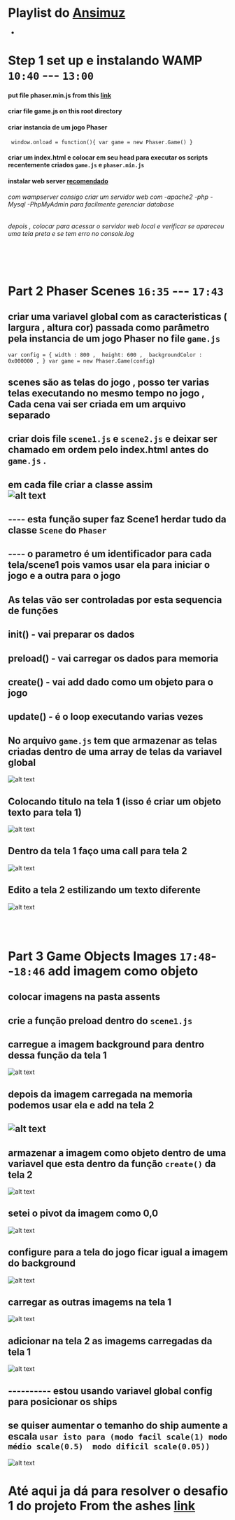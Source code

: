 # Playlist do [Ansimuz](https://youtube.com/playlist?list=PLDyH9Tk5ZdFzEu_izyqgPFtHJJXkc79no&si=TT57fyrdWzp3MULc)
*
# Step 1 set up  e  instalando WAMP   `10:40` --- `13:00`

#### put file phaser.min.js from this [link](https://phaser.io/download/stable)
#### criar file game.js on this root directory
#### criar instancia de um jogo Phaser 
`
window.onload = function(){
  var game = new Phaser.Game()
}`
#### criar um index.html e colocar em seu head para executar os scripts recentemente criados  `game.js` e `phaser.min.js`
#### instalar web server [recomendado](https://www.wampserver.com/en/)
###### com wampserver consigo criar um servidor web com -apache2 -php -Mysql -PhpMyAdmin para facilmente gerenciar database
###### depois , colocar para acessar o servidor web local e verificar se apareceu uma tela preta e se tem erro no console.log
<br/>
<br/>

# Part 2 Phaser Scenes    `16:35` --- `17:43`
## criar uma variavel global com as caracteristicas ( largura , altura cor) passada como parâmetro pela instancia de um jogo Phaser no file `game.js`<br/>

`var config = {
  width : 800 , 
  height: 600 , 
  backgroundColor : 0x000000 ,
}
var game = new Phaser.Game(config)`<br/>

## scenes são as telas do jogo , posso ter varias telas executando no mesmo tempo no jogo ,<br/>Cada cena vai ser criada em um arquivo separado
## criar dois file `scene1.js` e `scene2.js` e deixar ser chamado em ordem pelo index.html antes do `game.js` .
## em cada file criar a classe assim<br/> ![alt text](./steps_by_steps/image--7.png)
## ---- esta função super faz Scene1 herdar tudo da classe  `Scene` do `Phaser`<br/>
## ---- o parametro é um identificador para cada tela/scene1 pois vamos usar ela para iniciar o jogo e a outra para o jogo<br/>
## As telas vão ser controladas por esta sequencia de funções 
## init()   - vai preparar os dados
## preload()  - vai carregar os dados para memoria
## create()   - vai add dado como um objeto para o jogo
## update()   - é o loop executando varias vezes
## No arquivo `game.js` tem que armazenar as telas criadas dentro de uma array de telas da variavel global
![alt text](./steps_by_steps/image-9.png)
## Colocando titulo na tela 1  (isso é criar um objeto texto para tela 1)
![alt text](./steps_by_steps/image-10.png)
## Dentro da tela 1 faço uma call para tela 2
![alt text](./steps_by_steps/image-11.png)
## Edito a tela 2 estilizando um texto diferente
![alt text](./steps_by_steps/image-12.png)

<br/>
<br/>

# Part 3 Game Objects Images   `17:48`--`18:46`  add imagem como objeto
## colocar imagens na pasta assents
## crie a função preload dentro do `scene1.js`
## carregue a imagem background para dentro dessa função da tela 1
![alt text](./steps_by_steps/image-13.png)
## depois da imagem carregada na memoria podemos usar ela e add na tela 2
## ![alt text](./steps_by_steps/image-14.png)
## armazenar a imagem como objeto dentro de uma variavel que esta dentro da função `create()` da tela 2
![alt text](image.png)
## setei o pivot da imagem como 0,0 
![alt text](./steps_by_steps/image-16.png)
## configure para a tela do jogo ficar igual a imagem do background
![alt text](./steps_by_steps/image-17.png)
## carregar as outras imagems na tela 1
![alt text](./steps_by_steps/image-18.png)
## adicionar na tela 2 as imagems carregadas da tela 1
![alt text](./steps_by_steps/image-19.png)
## ---------- estou usando variavel global config para posicionar os ships 
## se quiser aumentar o temanho do ship aumente a escala `usar isto para (modo facil scale(1) modo médio scale(0.5)  modo dificil scale(0.05))`
![alt text](./steps_by_steps/image-20.png)

# Até aqui ja dá para resolver o desafio 1 do projeto From the ashes [link](https://github.com/ThiagoMassenoMaciel/From-The-Ashes.github.io)

<br/>
<br/>
<br/>
<br/>
<br/>
<br/>
<br/>
<br/>
<br/>
<br/>
<br/>
<br/>
<br/>
<br/>
